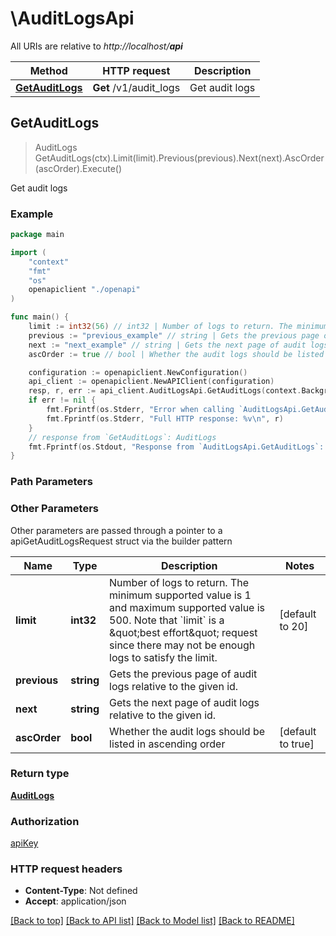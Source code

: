 # \AuditLogsApi

All URIs are relative to *http://localhost/__api__*

Method | HTTP request | Description
------------- | ------------- | -------------
[**GetAuditLogs**](AuditLogsApi.md#GetAuditLogs) | **Get** /v1/audit_logs | Get audit logs



## GetAuditLogs

> AuditLogs GetAuditLogs(ctx).Limit(limit).Previous(previous).Next(next).AscOrder(ascOrder).Execute()

Get audit logs



### Example

```go
package main

import (
    "context"
    "fmt"
    "os"
    openapiclient "./openapi"
)

func main() {
    limit := int32(56) // int32 | Number of logs to return. The minimum supported value is 1 and maximum supported value is 500. Note that `limit` is a \"best effort\" request since there may not be enough logs to satisfy the limit.  (optional) (default to 20)
    previous := "previous_example" // string | Gets the previous page of audit logs relative to the given id.  (optional)
    next := "next_example" // string | Gets the next page of audit logs relative to the given id.  (optional)
    ascOrder := true // bool | Whether the audit logs should be listed in ascending order  (optional) (default to true)

    configuration := openapiclient.NewConfiguration()
    api_client := openapiclient.NewAPIClient(configuration)
    resp, r, err := api_client.AuditLogsApi.GetAuditLogs(context.Background()).Limit(limit).Previous(previous).Next(next).AscOrder(ascOrder).Execute()
    if err != nil {
        fmt.Fprintf(os.Stderr, "Error when calling `AuditLogsApi.GetAuditLogs``: %v\n", err)
        fmt.Fprintf(os.Stderr, "Full HTTP response: %v\n", r)
    }
    // response from `GetAuditLogs`: AuditLogs
    fmt.Fprintf(os.Stdout, "Response from `AuditLogsApi.GetAuditLogs`: %v\n", resp)
}
```

### Path Parameters



### Other Parameters

Other parameters are passed through a pointer to a apiGetAuditLogsRequest struct via the builder pattern


Name | Type | Description  | Notes
------------- | ------------- | ------------- | -------------
 **limit** | **int32** | Number of logs to return. The minimum supported value is 1 and maximum supported value is 500. Note that &#x60;limit&#x60; is a \&quot;best effort\&quot; request since there may not be enough logs to satisfy the limit.  | [default to 20]
 **previous** | **string** | Gets the previous page of audit logs relative to the given id.  | 
 **next** | **string** | Gets the next page of audit logs relative to the given id.  | 
 **ascOrder** | **bool** | Whether the audit logs should be listed in ascending order  | [default to true]

### Return type

[**AuditLogs**](AuditLogs.md)

### Authorization

[apiKey](../README.md#apiKey)

### HTTP request headers

- **Content-Type**: Not defined
- **Accept**: application/json

[[Back to top]](#) [[Back to API list]](../README.md#documentation-for-api-endpoints)
[[Back to Model list]](../README.md#documentation-for-models)
[[Back to README]](../README.md)

